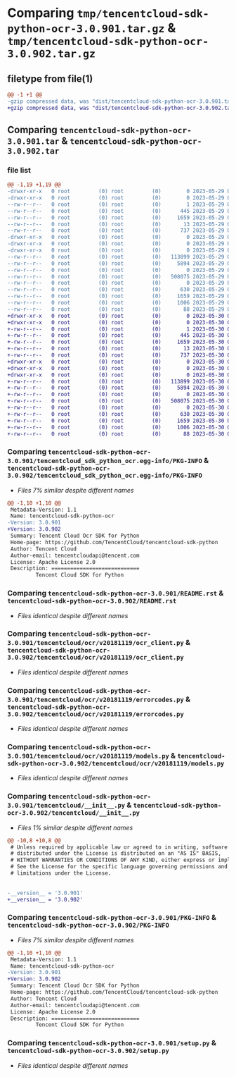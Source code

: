 # Comparing `tmp/tencentcloud-sdk-python-ocr-3.0.901.tar.gz` & `tmp/tencentcloud-sdk-python-ocr-3.0.902.tar.gz`

## filetype from file(1)

```diff
@@ -1 +1 @@
-gzip compressed data, was "dist/tencentcloud-sdk-python-ocr-3.0.901.tar", last modified: Mon May 29 02:33:17 2023, max compression
+gzip compressed data, was "dist/tencentcloud-sdk-python-ocr-3.0.902.tar", last modified: Tue May 30 00:28:57 2023, max compression
```

## Comparing `tencentcloud-sdk-python-ocr-3.0.901.tar` & `tencentcloud-sdk-python-ocr-3.0.902.tar`

### file list

```diff
@@ -1,19 +1,19 @@
-drwxr-xr-x   0 root         (0) root         (0)        0 2023-05-29 02:33:17.000000 tencentcloud-sdk-python-ocr-3.0.901/
-drwxr-xr-x   0 root         (0) root         (0)        0 2023-05-29 02:33:17.000000 tencentcloud-sdk-python-ocr-3.0.901/tencentcloud_sdk_python_ocr.egg-info/
--rw-r--r--   0 root         (0) root         (0)        1 2023-05-29 02:33:17.000000 tencentcloud-sdk-python-ocr-3.0.901/tencentcloud_sdk_python_ocr.egg-info/dependency_links.txt
--rw-r--r--   0 root         (0) root         (0)      445 2023-05-29 02:33:17.000000 tencentcloud-sdk-python-ocr-3.0.901/tencentcloud_sdk_python_ocr.egg-info/SOURCES.txt
--rw-r--r--   0 root         (0) root         (0)     1659 2023-05-29 02:33:17.000000 tencentcloud-sdk-python-ocr-3.0.901/tencentcloud_sdk_python_ocr.egg-info/PKG-INFO
--rw-r--r--   0 root         (0) root         (0)       13 2023-05-29 02:33:17.000000 tencentcloud-sdk-python-ocr-3.0.901/tencentcloud_sdk_python_ocr.egg-info/top_level.txt
--rw-r--r--   0 root         (0) root         (0)      737 2023-05-29 02:33:17.000000 tencentcloud-sdk-python-ocr-3.0.901/README.rst
-drwxr-xr-x   0 root         (0) root         (0)        0 2023-05-29 02:33:17.000000 tencentcloud-sdk-python-ocr-3.0.901/tencentcloud/
-drwxr-xr-x   0 root         (0) root         (0)        0 2023-05-29 02:33:17.000000 tencentcloud-sdk-python-ocr-3.0.901/tencentcloud/ocr/
-drwxr-xr-x   0 root         (0) root         (0)        0 2023-05-29 02:33:17.000000 tencentcloud-sdk-python-ocr-3.0.901/tencentcloud/ocr/v20181119/
--rw-r--r--   0 root         (0) root         (0)   113899 2023-05-29 02:33:17.000000 tencentcloud-sdk-python-ocr-3.0.901/tencentcloud/ocr/v20181119/ocr_client.py
--rw-r--r--   0 root         (0) root         (0)     5894 2023-05-29 02:33:17.000000 tencentcloud-sdk-python-ocr-3.0.901/tencentcloud/ocr/v20181119/errorcodes.py
--rw-r--r--   0 root         (0) root         (0)        0 2023-05-29 02:33:17.000000 tencentcloud-sdk-python-ocr-3.0.901/tencentcloud/ocr/v20181119/__init__.py
--rw-r--r--   0 root         (0) root         (0)   508075 2023-05-29 02:33:17.000000 tencentcloud-sdk-python-ocr-3.0.901/tencentcloud/ocr/v20181119/models.py
--rw-r--r--   0 root         (0) root         (0)        0 2023-05-29 02:33:17.000000 tencentcloud-sdk-python-ocr-3.0.901/tencentcloud/ocr/__init__.py
--rw-r--r--   0 root         (0) root         (0)      630 2023-05-29 02:33:17.000000 tencentcloud-sdk-python-ocr-3.0.901/tencentcloud/__init__.py
--rw-r--r--   0 root         (0) root         (0)     1659 2023-05-29 02:33:17.000000 tencentcloud-sdk-python-ocr-3.0.901/PKG-INFO
--rw-r--r--   0 root         (0) root         (0)     1006 2023-05-29 02:33:17.000000 tencentcloud-sdk-python-ocr-3.0.901/setup.py
--rw-r--r--   0 root         (0) root         (0)       88 2023-05-29 02:33:17.000000 tencentcloud-sdk-python-ocr-3.0.901/setup.cfg
+drwxr-xr-x   0 root         (0) root         (0)        0 2023-05-30 00:28:57.000000 tencentcloud-sdk-python-ocr-3.0.902/
+drwxr-xr-x   0 root         (0) root         (0)        0 2023-05-30 00:28:57.000000 tencentcloud-sdk-python-ocr-3.0.902/tencentcloud_sdk_python_ocr.egg-info/
+-rw-r--r--   0 root         (0) root         (0)        1 2023-05-30 00:28:57.000000 tencentcloud-sdk-python-ocr-3.0.902/tencentcloud_sdk_python_ocr.egg-info/dependency_links.txt
+-rw-r--r--   0 root         (0) root         (0)      445 2023-05-30 00:28:57.000000 tencentcloud-sdk-python-ocr-3.0.902/tencentcloud_sdk_python_ocr.egg-info/SOURCES.txt
+-rw-r--r--   0 root         (0) root         (0)     1659 2023-05-30 00:28:57.000000 tencentcloud-sdk-python-ocr-3.0.902/tencentcloud_sdk_python_ocr.egg-info/PKG-INFO
+-rw-r--r--   0 root         (0) root         (0)       13 2023-05-30 00:28:57.000000 tencentcloud-sdk-python-ocr-3.0.902/tencentcloud_sdk_python_ocr.egg-info/top_level.txt
+-rw-r--r--   0 root         (0) root         (0)      737 2023-05-30 00:28:57.000000 tencentcloud-sdk-python-ocr-3.0.902/README.rst
+drwxr-xr-x   0 root         (0) root         (0)        0 2023-05-30 00:28:57.000000 tencentcloud-sdk-python-ocr-3.0.902/tencentcloud/
+drwxr-xr-x   0 root         (0) root         (0)        0 2023-05-30 00:28:57.000000 tencentcloud-sdk-python-ocr-3.0.902/tencentcloud/ocr/
+drwxr-xr-x   0 root         (0) root         (0)        0 2023-05-30 00:28:57.000000 tencentcloud-sdk-python-ocr-3.0.902/tencentcloud/ocr/v20181119/
+-rw-r--r--   0 root         (0) root         (0)   113899 2023-05-30 00:28:57.000000 tencentcloud-sdk-python-ocr-3.0.902/tencentcloud/ocr/v20181119/ocr_client.py
+-rw-r--r--   0 root         (0) root         (0)     5894 2023-05-30 00:28:57.000000 tencentcloud-sdk-python-ocr-3.0.902/tencentcloud/ocr/v20181119/errorcodes.py
+-rw-r--r--   0 root         (0) root         (0)        0 2023-05-30 00:28:57.000000 tencentcloud-sdk-python-ocr-3.0.902/tencentcloud/ocr/v20181119/__init__.py
+-rw-r--r--   0 root         (0) root         (0)   508075 2023-05-30 00:28:57.000000 tencentcloud-sdk-python-ocr-3.0.902/tencentcloud/ocr/v20181119/models.py
+-rw-r--r--   0 root         (0) root         (0)        0 2023-05-30 00:28:57.000000 tencentcloud-sdk-python-ocr-3.0.902/tencentcloud/ocr/__init__.py
+-rw-r--r--   0 root         (0) root         (0)      630 2023-05-30 00:28:57.000000 tencentcloud-sdk-python-ocr-3.0.902/tencentcloud/__init__.py
+-rw-r--r--   0 root         (0) root         (0)     1659 2023-05-30 00:28:57.000000 tencentcloud-sdk-python-ocr-3.0.902/PKG-INFO
+-rw-r--r--   0 root         (0) root         (0)     1006 2023-05-30 00:28:57.000000 tencentcloud-sdk-python-ocr-3.0.902/setup.py
+-rw-r--r--   0 root         (0) root         (0)       88 2023-05-30 00:28:57.000000 tencentcloud-sdk-python-ocr-3.0.902/setup.cfg
```

### Comparing `tencentcloud-sdk-python-ocr-3.0.901/tencentcloud_sdk_python_ocr.egg-info/PKG-INFO` & `tencentcloud-sdk-python-ocr-3.0.902/tencentcloud_sdk_python_ocr.egg-info/PKG-INFO`

 * *Files 7% similar despite different names*

```diff
@@ -1,10 +1,10 @@
 Metadata-Version: 1.1
 Name: tencentcloud-sdk-python-ocr
-Version: 3.0.901
+Version: 3.0.902
 Summary: Tencent Cloud Ocr SDK for Python
 Home-page: https://github.com/TencentCloud/tencentcloud-sdk-python
 Author: Tencent Cloud
 Author-email: tencentcloudapi@tencent.com
 License: Apache License 2.0
 Description: ============================
         Tencent Cloud SDK for Python
```

### Comparing `tencentcloud-sdk-python-ocr-3.0.901/README.rst` & `tencentcloud-sdk-python-ocr-3.0.902/README.rst`

 * *Files identical despite different names*

### Comparing `tencentcloud-sdk-python-ocr-3.0.901/tencentcloud/ocr/v20181119/ocr_client.py` & `tencentcloud-sdk-python-ocr-3.0.902/tencentcloud/ocr/v20181119/ocr_client.py`

 * *Files identical despite different names*

### Comparing `tencentcloud-sdk-python-ocr-3.0.901/tencentcloud/ocr/v20181119/errorcodes.py` & `tencentcloud-sdk-python-ocr-3.0.902/tencentcloud/ocr/v20181119/errorcodes.py`

 * *Files identical despite different names*

### Comparing `tencentcloud-sdk-python-ocr-3.0.901/tencentcloud/ocr/v20181119/models.py` & `tencentcloud-sdk-python-ocr-3.0.902/tencentcloud/ocr/v20181119/models.py`

 * *Files identical despite different names*

### Comparing `tencentcloud-sdk-python-ocr-3.0.901/tencentcloud/__init__.py` & `tencentcloud-sdk-python-ocr-3.0.902/tencentcloud/__init__.py`

 * *Files 1% similar despite different names*

```diff
@@ -10,8 +10,8 @@
 # Unless required by applicable law or agreed to in writing, software
 # distributed under the License is distributed on an "AS IS" BASIS,
 # WITHOUT WARRANTIES OR CONDITIONS OF ANY KIND, either express or implied.
 # See the License for the specific language governing permissions and
 # limitations under the License.
 
 
-__version__ = '3.0.901'
+__version__ = '3.0.902'
```

### Comparing `tencentcloud-sdk-python-ocr-3.0.901/PKG-INFO` & `tencentcloud-sdk-python-ocr-3.0.902/PKG-INFO`

 * *Files 7% similar despite different names*

```diff
@@ -1,10 +1,10 @@
 Metadata-Version: 1.1
 Name: tencentcloud-sdk-python-ocr
-Version: 3.0.901
+Version: 3.0.902
 Summary: Tencent Cloud Ocr SDK for Python
 Home-page: https://github.com/TencentCloud/tencentcloud-sdk-python
 Author: Tencent Cloud
 Author-email: tencentcloudapi@tencent.com
 License: Apache License 2.0
 Description: ============================
         Tencent Cloud SDK for Python
```

### Comparing `tencentcloud-sdk-python-ocr-3.0.901/setup.py` & `tencentcloud-sdk-python-ocr-3.0.902/setup.py`

 * *Files identical despite different names*

